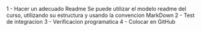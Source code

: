 1 - Hacer un adecuado Readme
        Se puede utilizar el modelo readme del curso, utilizando su estructura y 
        usando la convencion MarkDown
2 - Test de integracion
3 - Verificacion programatica
4 - Colocar en GitHub
